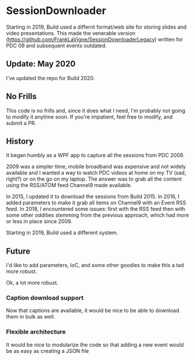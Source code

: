 # SessionDownloader
Starting in 2019, Build used a differnt format/web site for storing slides and video presentations. This made the venerable version (https://github.com/FrankLaVigne/SessionDownloaderLegacy) written for PDC 09 and subsequent events outdated. 

## Update: May 2020
I've updated the repo for Build 2020.

## No Frills
This code is no frills and, since it does what I need, I'm probably not going to modify it anytime soon. If you're impatient, feel free to modify, and submit a PR.

## History
It began humbly as a WPF app to capture all the sessions from PDC 2009. 

2009 was a simpler time, mobile broadband was expensive and not widely available and I wanted a way to watch PDC videos at home on my TV (sad, right?) or on the go on my laptop. The answer was to grab all the content using the RSS/ATOM feed Channel9 made available.

In 2015, I updated it to download the sessions from Build 2015. In 2016, I added parameters to make it grab all items on Channel9 with an Event RSS feed. In 2018, I encountered some issues: first with the RSS feed then with some other oddities stemming from the previous approach, which had more or less in place since 2009. 

Starting in 2019, Build used a different system.

## Future
I'd like to add parameters, IoC, and some other goodies to make this a tad more robust.

Ok, a lot more robust.

### Caption download support
Now that captions are available, it would be nice to be able to download them in bulk as well.

### Flexible architecture
It would be nice to modularize the code so that adding a new event would be as easy as creating a JSON file
